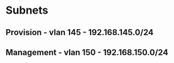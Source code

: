 
Subnets
=======

Provision - vlan 145 - 192.168.145.0/24
-----

Management - vlan 150 - 192.168.150.0/24
------
